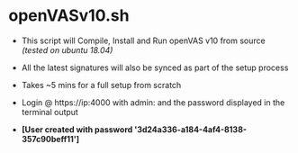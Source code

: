 # openVASv10.sh
* This script will Compile, Install and Run openVAS v10 from source _(tested on ubuntu 18.04)_

* All the latest signatures will also be synced as part of the setup process

* Takes ~5 mins for a full setup from scratch

* Login @ https://ip:4000 with admin: and the password displayed in the terminal output 

* **[User created with password '3d24a336-a184-4af4-8138-357c90beff11']**
